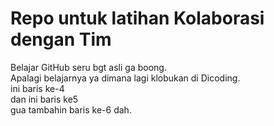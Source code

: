 # Repo untuk latihan Kolaborasi dengan Tim
Belajar GitHub seru bgt asli ga boong.<br>
Apalagi belajarnya ya dimana lagi klobukan di Dicoding.<br>
ini baris ke-4<br>
dan ini baris ke5<br>
gua tambahin baris ke-6 dah.<br>
